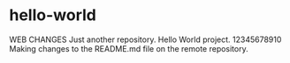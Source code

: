 # hello-world
WEB CHANGES
Just another repository. Hello World project. 12345678910
Making changes to the README.md file on the remote repository.
